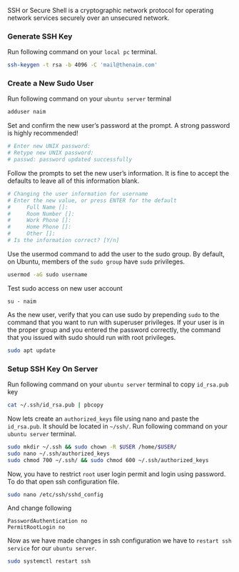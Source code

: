 SSH or Secure Shell is a cryptographic network protocol for operating network services securely over an unsecured network.


### Generate SSH Key

Run following command on your `local pc` terminal. 

```bash
ssh-keygen -t rsa -b 4096 -C 'mail@thenaim.com'
```



### Create a New Sudo User

Run following command on your `ubuntu server` terminal

```bash
adduser naim
```



Set and confirm the new user’s password at the prompt. A strong password is highly recommended!

```bash
# Enter new UNIX password:
# Retype new UNIX password:
# passwd: password updated successfully
```



Follow the prompts to set the new user’s information. It is fine to accept the defaults to leave all of this information blank.

```bash
# Changing the user information for username
# Enter the new value, or press ENTER for the default
#     Full Name []:
#     Room Number []:
#     Work Phone []:
#     Home Phone []:
#     Other []:
# Is the information correct? [Y/n]
```



Use the usermod command to add the user to the sudo group. By default, on Ubuntu, members of the `sudo group` have `sudo` privileges.

```bash
usermod -aG sudo username
```



Test sudo access on new user account

```
su - naim
```



As the new user, verify that you can use sudo by prepending `sudo` to the command that you want to run with superuser privileges. If your user is in the proper group and you entered the password correctly, the command that you issued with sudo should run with root privileges.

```bash
sudo apt update
```



### Setup SSH Key On Server



Run following command on your `ubuntu server` terminal to copy `id_rsa.pub` key

```bash
cat ~/.ssh/id_rsa.pub | pbcopy
```



Now lets create an `authorized_keys` file using nano and paste the `id_rsa.pub`. It should be located in `~/ssh/`. Run following command on your `ubuntu server` terminal.

```bash
sudo mkdir ~/.ssh && sudo chown -R $USER /home/$USER/
sudo nano ~/.ssh/authorized_keys
sudo chmod 700 ~/.ssh/ && sudo chmod 600 ~/.ssh/authorized_keys
```



Now, you have to restrict `root` user login permit and login using password. To do that open ssh configuration file.

```bash
sudo nano /etc/ssh/sshd_config

```

And change following

```
PasswordAuthentication no
PermitRootLogin no
```



Now as we have made changes in ssh configuration we have to `restart ssh service` for our `ubuntu server`.

```bash
sudo systemctl restart ssh
```

